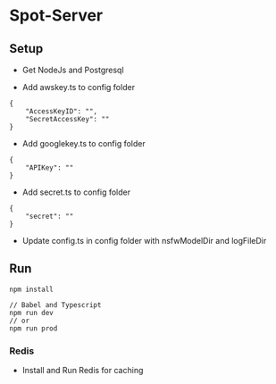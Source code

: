 # Spot-Server

## Setup

* Get NodeJs and Postgresql

- Add awskey.ts to config folder
```
{
    "AccessKeyID": "",
    "SecretAccessKey": ""
}
```
- Add googlekey.ts to config folder
```
{
    "APIKey": ""
}
```
- Add secret.ts to config folder
```
{
    "secret": ""
}
```
- Update config.ts in config folder with nsfwModelDir and logFileDir

## Run
```
npm install

// Babel and Typescript
npm run dev
// or
npm run prod
```

### Redis
- Install and Run Redis for caching
